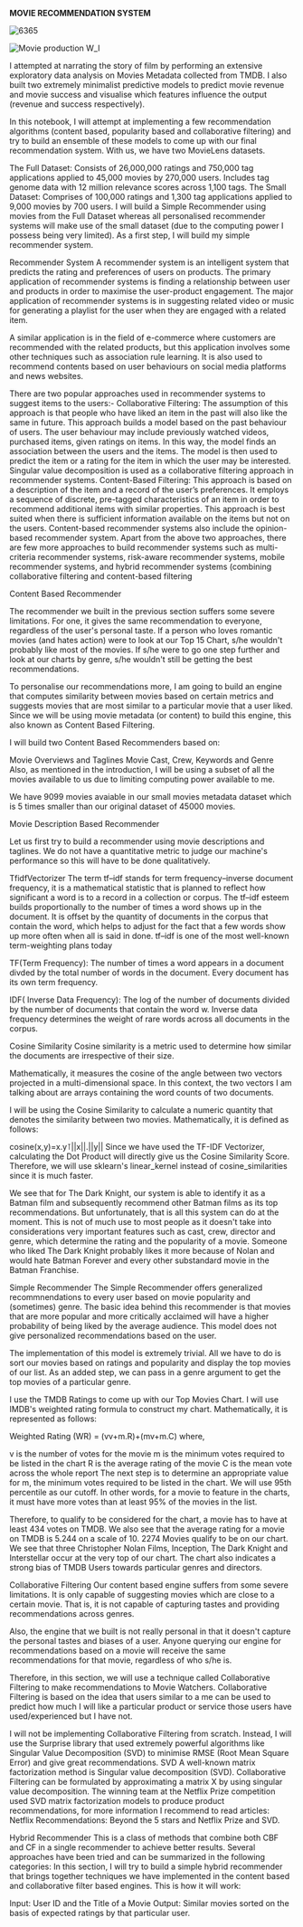 **MOVIE RECOMMENDATION SYSTEM**

![6365](https://user-images.githubusercontent.com/75643206/128643817-198563de-26bb-44bc-94af-982a30712414.jpg)

![Movie production W_I](https://user-images.githubusercontent.com/75643206/128644019-fcde3096-840b-4bcb-8f4e-af835d2951ff.gif)


I attempted at narrating the story of film by performing an extensive exploratory data analysis on Movies Metadata collected from TMDB. I also built two extremely minimalist predictive models to predict movie revenue and movie success and visualise which features influence the output (revenue and success respectively).

In this notebook, I will attempt at implementing a few recommendation algorithms (content based, popularity based and collaborative filtering) and try to build an ensemble of these models to come up with our final recommendation system. With us, we have two MovieLens datasets.

The Full Dataset: Consists of 26,000,000 ratings and 750,000 tag applications applied to 45,000 movies by 270,000 users. Includes tag genome data with 12 million relevance scores across 1,100 tags.
The Small Dataset: Comprises of 100,000 ratings and 1,300 tag applications applied to 9,000 movies by 700 users.
I will build a Simple Recommender using movies from the Full Dataset whereas all personalised recommender systems will make use of the small dataset (due to the computing power I possess being very limited). As a first step, I will build my simple recommender system.



Recommender System
A recommender system is an intelligent system that predicts the rating and preferences of users on products. The primary application of recommender systems is finding a relationship between user and products in order to maximise the user-product engagement. The major application of recommender systems is in suggesting related video or music for generating a playlist for the user when they are engaged with a related item.

A similar application is in the field of e-commerce where customers are recommended with the related products, but this application involves some other techniques such as association rule learning. It is also used to recommend contents based on user behaviours on social media platforms and news websites.

There are two popular approaches used in recommender systems to suggest items to the users:-
Collaborative Filtering:
 The assumption of this approach is that people who have liked an item in the past will also like the same in future. This approach builds a model based on the past behaviour of users. The user behaviour may include previously watched videos, purchased items, given ratings on items. In this way, the model finds an association between the users and the items. The model is then used to predict the item or a rating for the item in which the user may be interested. Singular value decomposition is used as a collaborative filtering approach in recommender systems. 
Content-Based Filtering: 
This approach is based on a description of the item and a record of the user’s preferences. It employs a sequence of discrete, pre-tagged characteristics of an item in order to recommend additional items with similar properties. This approach is best suited when there is sufficient information available on the items but not on the users. Content-based recommender systems also include the opinion-based recommender system.
Apart from the above two approaches, there are few more approaches to build recommender systems such as multi-criteria recommender systems, risk-aware recommender systems, mobile recommender systems, and hybrid recommender systems (combining collaborative filtering and content-based filtering


Content Based Recommender

The recommender we built in the previous section suffers some severe limitations. For one, it gives the same recommendation to everyone, regardless of the user's personal taste. If a person who loves romantic movies (and hates action) were to look at our Top 15 Chart, s/he wouldn't probably like most of the movies. If s/he were to go one step further and look at our charts by genre, s/he wouldn't still be getting the best recommendations.

To personalise our recommendations more, I am going to build an engine that computes similarity between movies based on certain metrics and suggests movies that are most similar to a particular movie that a user liked. Since we will be using movie metadata (or content) to build this engine, this also known as Content Based Filtering.

I will build two Content Based Recommenders based on:

Movie Overviews and Taglines
Movie Cast, Crew, Keywords and Genre
Also, as mentioned in the introduction, I will be using a subset of all the movies available to us due to limiting computing power available to me.

We have 9099 movies avaiable in our small movies metadata dataset which is 5 times smaller than our original dataset of 45000 movies.

Movie Description Based Recommender

Let us first try to build a recommender using movie descriptions and taglines. We do not have a quantitative metric to judge our machine's performance so this will have to be done qualitatively.

TfidfVectorizer
The term tf–idf stands for term frequency–inverse document frequency, it is a mathematical statistic that is planned to reflect how significant a word is to a record in a collection or corpus. The tf–idf esteem builds proportionally to the number of times a word shows up in the document. It is offset by the quantity of documents in the corpus that contain the word, which helps to adjust for the fact that a few words show up more often when all is said in done. tf–idf is one of the most well-known term-weighting plans today

TF(Term Frequency):
The number of times a word appears in a document divded by the total number of words in the document. Every document has its own term frequency.

IDF( Inverse Data Frequency):
The log of the number of documents divided by the number of documents that contain the word w. Inverse data frequency determines the weight of rare words across all documents in the corpus.

Cosine Similarity
Cosine similarity is a metric used to determine how similar the documents are irrespective of their size.

Mathematically, it measures the cosine of the angle between two vectors projected in a multi-dimensional space. In this context, the two vectors I am talking about are arrays containing the word counts of two documents.

I will be using the Cosine Similarity to calculate a numeric quantity that denotes the similarity between two movies. Mathematically, it is defined as follows:

cosine(x,y)=x.y⊺||x||.||y|| 
Since we have used the TF-IDF Vectorizer, calculating the Dot Product will directly give us the Cosine Similarity Score. Therefore, we will use sklearn's linear_kernel instead of cosine_similarities since it is much faster.

We see that for The Dark Knight, our system is able to identify it as a Batman film and subsequently recommend other Batman films as its top recommendations. But unfortunately, that is all this system can do at the moment. This is not of much use to most people as it doesn't take into considerations very important features such as cast, crew, director and genre, which determine the rating and the popularity of a movie. Someone who liked The Dark Knight probably likes it more because of Nolan and would hate Batman Forever and every other substandard movie in the Batman Franchise.

Simple Recommender
The Simple Recommender offers generalized recommnendations to every user based on movie popularity and (sometimes) genre. The basic idea behind this recommender is that movies that are more popular and more critically acclaimed will have a higher probability of being liked by the average audience. This model does not give personalized recommendations based on the user.

The implementation of this model is extremely trivial. All we have to do is sort our movies based on ratings and popularity and display the top movies of our list. As an added step, we can pass in a genre argument to get the top movies of a particular genre.

I use the TMDB Ratings to come up with our Top Movies Chart. I will use IMDB's weighted rating formula to construct my chart. Mathematically, it is represented as follows:

Weighted Rating (WR) =  (vv+m.R)+(mv+m.C) 
where,

v is the number of votes for the movie
m is the minimum votes required to be listed in the chart
R is the average rating of the movie
C is the mean vote across the whole report
The next step is to determine an appropriate value for m, the minimum votes required to be listed in the chart. We will use 95th percentile as our cutoff. In other words, for a movie to feature in the charts, it must have more votes than at least 95% of the movies in the list.

Therefore, to qualify to be considered for the chart, a movie has to have at least 434 votes on TMDB. We also see that the average rating for a movie on TMDB is 5.244 on a scale of 10. 2274 Movies qualify to be on our chart.
We see that three Christopher Nolan Films, Inception, The Dark Knight and Interstellar occur at the very top of our chart. The chart also indicates a strong bias of TMDB Users towards particular genres and directors.

Collaborative Filtering
Our content based engine suffers from some severe limitations. It is only capable of suggesting movies which are close to a certain movie. That is, it is not capable of capturing tastes and providing recommendations across genres.

Also, the engine that we built is not really personal in that it doesn't capture the personal tastes and biases of a user. Anyone querying our engine for recommendations based on a movie will receive the same recommendations for that movie, regardless of who s/he is.

Therefore, in this section, we will use a technique called Collaborative Filtering to make recommendations to Movie Watchers. Collaborative Filtering is based on the idea that users similar to a me can be used to predict how much I will like a particular product or service those users have used/experienced but I have not.

I will not be implementing Collaborative Filtering from scratch. Instead, I will use the Surprise library that used extremely powerful algorithms like Singular Value Decomposition (SVD) to minimise RMSE (Root Mean Square Error) and give great recommendations.
SVD
A well-known matrix factorization method is Singular value decomposition (SVD). Collaborative Filtering can be formulated by approximating a matrix X by using singular value decomposition. The winning team at the Netflix Prize competition used SVD matrix factorization models to produce product recommendations, for more information I recommend to read articles: Netflix Recommendations: Beyond the 5 stars and Netflix Prize and SVD.

Hybrid Recommender
This is a class of methods that combine both CBF and CF in a single recommender to achieve better results. Several approaches have been tried and can be summarized in the following categories:
In this section, I will try to build a simple hybrid recommender that brings together techniques we have implemented in the content based and collaborative filter based engines. This is how it will work:

Input: User ID and the Title of a Movie
Output: Similar movies sorted on the basis of expected ratings by that particular user.




